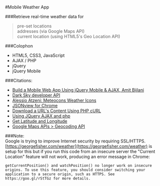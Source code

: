 #Mobile Weather App

###Retrieve real-time weather data for    

> pre-set locations  
> addresses (via Google Maps API)   
> current location (using HTML5's Geo Location API) 

###Colophon    
* HTML5, CSS3, JavaScript
* AJAX / PHP
* jQuery
* jQuery Mobile

###Citations:   

* [Build a Mobile Web App Using jQuery Mobile & AJAX, Amit Bijlani](https://www.youtube.com/playlist?list=PLWyjPWK51nBVANRhi0077JKVs2iMf9HA8)   
* [Dark Sky developer API](https://darksky.net/dev/)   
* [ Alessio Atzeni: Meteocons Weather Icons](http://www.alessioatzeni.com/meteocons/)   
* [JSONview for Chrome](https://chrome.google.com/webstore/detail/jsonview/chklaanhfefbnpoihckbnefhakgolnmc)   
* [Download a URL's Content Using PHP cURL](https://davidwalsh.name/curl-download)   
* [Using JQuery AJAX and php](https://openenergymonitor.org/emon/node/107)   
* [Get Latitude and Longitude](http://www.latlong.net/)   
* [Google Maps APIs > Geocoding API](https://developers.google.com/maps/documentation/geocoding/start?hl=en_US)

###Note:   
Google is trying to improve Internet security by requiring SSL/HTTPS. [https://georgefisher.com/weather](https://georgefisher.com/weather) is setup for this but if you run this code from an insecure server the "Current Location" feature will not work, producing an error message in Chrome:    

```getCurrentPosition() and watchPosition() no longer work on insecure origins. To use this feature, you should consider switching your application to a secure origin, such as HTTPS. See https://goo.gl/rStTGz for more details.```
